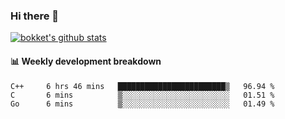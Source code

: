 ### Hi there 👋
[![bokket's github stats](https://github-readme-stats.vercel.app/api?username=bokket&show_icons=true&count_private=true)](https://github.com/anuraghazra/github-readme-stats)

#### :bar_chart: Weekly development breakdown
<!--START_SECTION:waka-->
```text
C++     6 hrs 46 mins   ████████████████████████▒   96.94 % 
C       6 mins          ▒░░░░░░░░░░░░░░░░░░░░░░░░   01.51 % 
Go      6 mins          ▒░░░░░░░░░░░░░░░░░░░░░░░░   01.49 % 
```
<!--END_SECTION:waka-->
